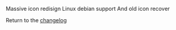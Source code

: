 Massive icon redisign
Linux debian support
And old icon recover

Return to the [changelog](https://python-browser.github.io/SimplePythonBrowser/changelog)